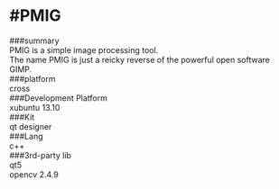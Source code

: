 #PMIG
=================================  

###summary  
PMIG is a simple image processing tool.  
The name PMIG is just a reicky reverse of the powerful open software GIMP.  
###platform  
cross  
###Development Platform  
xubuntu 13.10   
###Kit  
qt designer  
###Lang  
c++  
###3rd-party lib  
qt5  
opencv 2.4.9  

